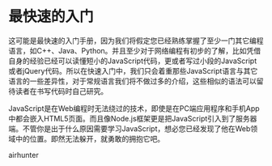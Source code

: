 # 最快速的入门

这可能是最快速的入门手册，因为我们将假定您已经熟练掌握了至少一门其它编程语言，如C++、Java、Python。并且至少对于网络编程有初步的了解，比如凭借自身的经验已经可以读懂短小的JavaScript代码，更或者写过小段的JavaScript或者jQuery代码。所以在快速入门中，我们只会着重那些JavaScript语言与其它语言的一些差异性，对于常规语言我们将不做过多的介绍，这些相似的语法可以留待读者在书写代码时自己研究。

JavaScript是在Web编程时无法绕过的技术，即使是在PC端应用程序和手机App中都会嵌入HTML5页面。而且像Node.js框架更是把JavaScript引入到了服务器端。不管你是出于什么原因需要学习JavaScript，想必您已经发现了他在Web领域中的位置。即然无法躲开，就勇敢的拥抱它吧。



airhunter

